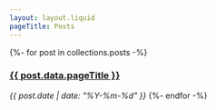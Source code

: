 ```yaml
---
layout: layout.liquid
pageTitle: Posts
---
```


{%- for post in collections.posts -%}
    <h3><a href="{{ post.url }}">{{ post.data.pageTitle }}</a></h3>
    <em>{{ post.date | date: "%Y-%m-%d" }}</em>
{%- endfor -%}